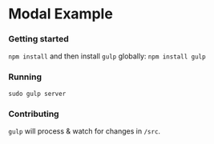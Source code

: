 # Modal Example

### Getting started
`npm install` and then install `gulp` globally: `npm install gulp`

### Running
`sudo gulp server`

### Contributing
`gulp` will process & watch for changes in `/src`.
